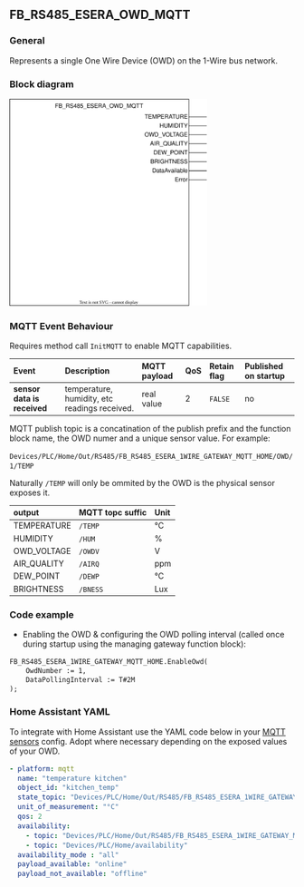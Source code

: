 ## FB_RS485_ESERA_OWD_MQTT

### __General__
Represents a single One Wire Device (OWD) on the 1-Wire bus network.

### __Block diagram__

<img src="../_img/FB_RS485_ESERA_OWD_MQTT.svg" width="350">

### __MQTT Event Behaviour__
Requires method call `InitMQTT` to enable MQTT capabilities.

| Event | Description | MQTT payload | QoS | Retain flag | Published on startup |
|:-------------|:------------------|:------------------|:------------------|:--------------------------|:--------------------------|
| **sensor data is received**   | temperature, humidity, etc readings received. | real value | 2 | `FALSE` | no

MQTT publish topic is a concatination of the publish prefix and the function block name, the OWD numer and a unique sensor value. For example:

`Devices/PLC/Home/Out/RS485/FB_RS485_ESERA_1WIRE_GATEWAY_MQTT_HOME/OWD/1/TEMP`

Naturally `/TEMP` will only be ommited by the OWD is the physical sensor exposes it.

| output       | MQTT topc suffic | Unit         | 
|:-------------|:------------------|:------------------|
| TEMPERATURE | `/TEMP` | °C 
| HUMIDITY | `/HUM` | % 
| OWD_VOLTAGE |  `/OWDV` | V 
| AIR_QUALITY | `/AIRQ` | ppm 
| DEW_POINT | `/DEWP` | °C 
| BRIGHTNESS | `/BNESS` | Lux

### __Code example__

- Enabling the OWD & configuring the OWD polling interval (called once during startup using the managing gateway function block):
```
FB_RS485_ESERA_1WIRE_GATEWAY_MQTT_HOME.EnableOwd(
	OwdNumber := 1,
	DataPollingInterval := T#2M
);
```

### __Home Assistant YAML__
To integrate with Home Assistant use the YAML code below in your [MQTT sensors](https://www.home-assistant.io/components/sensor.mqtt/) config. Adopt where necessary depending on the exposed values of your OWD.

```YAML
- platform: mqtt
  name: "temperature kitchen"
  object_id: "kitchen_temp"
  state_topic: "Devices/PLC/Home/Out/RS485/FB_RS485_ESERA_1WIRE_GATEWAY_MQTT_HOME/OWD/1/TEMP"
  unit_of_measurement: "°C"
  qos: 2
  availability:
    - topic: "Devices/PLC/Home/Out/RS485/FB_RS485_ESERA_1WIRE_GATEWAY_MQTT_HOME/OWD/1/availability"
    - topic: "Devices/PLC/Home/availability"
  availability_mode : "all"
  payload_available: "online"
  payload_not_available: "offline"
```